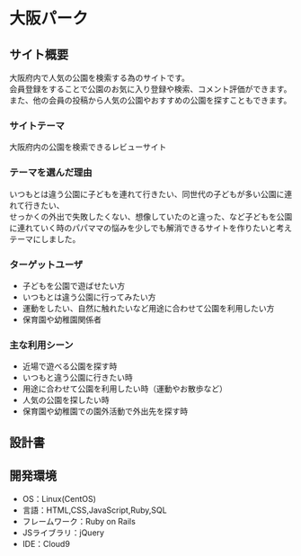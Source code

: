# 大阪パーク

## サイト概要
大阪府内で人気の公園を検索する為のサイトです。<br>
会員登録をすることで公園のお気に入り登録や検索、コメント評価ができます。<br>
また、他の会員の投稿から人気の公園やおすすめの公園を探すこともできます。

### サイトテーマ
大阪府内の公園を検索できるレビューサイト

### テーマを選んだ理由
いつもとは違う公園に子どもを連れて行きたい、同世代の子どもが多い公園に連れて行きたい、<br>
せっかくの外出で失敗したくない、想像していたのと違った、など子どもを公園に連れていく時のパパママの悩みを少しでも解消できるサイトを作りたいと考えテーマにしました。


### ターゲットユーザ
* 子どもを公園で遊ばせたい方
* いつもとは違う公園に行ってみたい方
* 運動をしたい、自然に触れたいなど用途に合わせて公園を利用したい方
* 保育園や幼稚園関係者

### 主な利用シーン
* 近場で遊べる公園を探す時
* いつもと違う公園に行きたい時
* 用途に合わせて公園を利用したい時（運動やお散歩など）
* 人気の公園を探したい時
* 保育園や幼稚園での園外活動で外出先を探す時

## 設計書

## 開発環境
- OS：Linux(CentOS)
- 言語：HTML,CSS,JavaScript,Ruby,SQL
- フレームワーク：Ruby on Rails
- JSライブラリ：jQuery
- IDE：Cloud9
